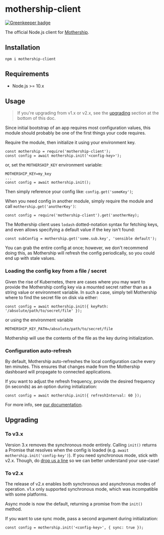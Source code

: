 # mothership-client

[![Greenkeeper badge](https://badges.greenkeeper.io/spicket/mothership-client-nodejs.svg)](https://greenkeeper.io/)

The official Node.js client for [Mothership](https://mothership.cloud).

## Installation
```
npm i mothership-client
```

## Requirements
- Node.js >= 10.x

## Usage

> If you're upgrading from v1.x or v2.x, see the [upgrading](#upgrading) section at the bottom of this doc.

Since initial bootstrap of an app requires most configuration values, this
module should probably be one of the first things your code requires.

Require the module, then initialize it using your environment key.

```
const mothership = require('mothership-client');
const config = await mothership.init('<config-key>');
```

or, set the `MOTHERSHIP_KEY` environment variable:

```
MOTHERSHIP_KEY=my_key
...
const config = await mothership.init();
```

Then simply reference your config like: `config.get('someKey')`;

When you need config in another module, simply require the module and call `mothership.get('anotherKey')`:

```
const config = require('mothership-client').get('anotherKey);
```

The Mothership client uses `lodash` dotted-notation syntax for fetching keys, and even allows specifying a default value if the key isn't found:

```
const subConfig = mothership.get('some.sub.key', 'sensible default');
```

You can grab the entire config at once; however, we don't recommend doing this, as Mothership will refresh the config periodically, so you could end up with stale values.

### Loading the config key from a file / secret
Given the rise of Kubernetes, there are cases where you may want to provide the Mothership config key via a mounted secret rather than as a string value or environment variable. In such a case, simply tell Mothership where to find the secret file on disk via either:

```
const config = await mothership.init({ keyPath: '/absolute/path/to/secret/file' });
```

or using the environment variable

```
MOTHERSHIP_KEY_PATH=/absolute/path/to/secret/file
```

Mothership will use the contents of the file as the key during initialization.

### Configuration auto-refresh
By default, Mothership auto-refreshes the local configuration cache every ten minutes. This ensures that changes made from the Mothership dashboard will propagate to connected applications.

If you want to adjust the refresh frequency, provide the desired frequency (in seconds) as an option during initialization:

```
const config = await mothership.init({ refreshInterval: 60 });
```

For more info, see [our documentation](https://docs.mothership.cloud).

## Upgrading

### To v3.x
Version 3.x removes the synchronous mode entirely. Calling `init()` returns a Promise that resolves when the config is loaded (e.g. `await mothership.init('config-key')`). If you need synchronous mode, stick with v2.x. Though, do [drop us a line](https://support.mothership.cloud) so we can better understand your use-case!

### To v2.x
The release of v2.x enables both synchronous and asynchronus modes of operation. v1.x only supported synchronous mode, which was incompatible with some platforms.

Async mode is now the default, returning a promise from the `init()` method.

If you want to use sync mode, pass a second argument during initialization:

```
const config = mothership.init('<config-key>', { sync: true });
```